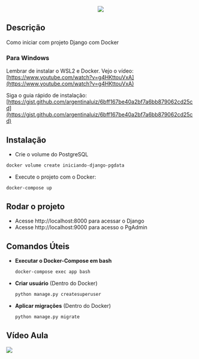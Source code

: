 <p align="center">
  <a href="http://nestjs.com/" target="blank"><img src="https://fullcycle.com.br/wp-content/themes/fullcycle-blog/application/img/logo-fullcycle.png"/></a>
</p>

## Descrição

Como iniciar com projeto Django com Docker

### Para Windows 

Lembrar de instalar o WSL2 e Docker. Vejo o vídeo: [https://www.youtube.com/watch?v=g4HKttouVxA](https://www.youtube.com/watch?v=g4HKttouVxA) 

Siga o guia rápido de instalação: [https://gist.github.com/argentinaluiz/6bff167be40a2bf7a6bb879062cd25cd](https://gist.github.com/argentinaluiz/6bff167be40a2bf7a6bb879062cd25cd) 

## Instalação

* Crie o volume do PostgreSQL
``` bash
docker volume create iniciando-django-pgdata
```
* Execute o projeto com o Docker:
``` bash
docker-compose up
```

## Rodar o projeto

* Acesse http://localhost:8000 para acessar o Django
* Acesse http://localhost:9000 para acesso o PgAdmin


## Comandos Úteis

- **Executar o Docker-Compose em bash**
  ``` bash
  docker-compose exec app bash
  ```
- **Criar usuário** (Dentro do Docker)
  ``` bash
  python manage.py createsuperuser
  ```
- **Aplicar migrações** (Dentro do Docker)
  ``` bash
  python manage.py migrate
  ```

## Vídeo Aula
[![](https://img.youtube.com/vi/gS2jULbwI0Q/mqdefault.jpg)](https://youtu.be/gS2jULbwI0Q)
